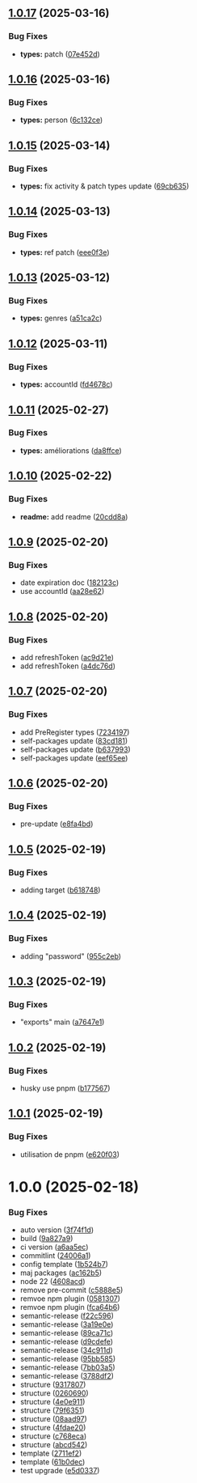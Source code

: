 ## [1.0.17](https://github.com/Actunime/mongoose-models/compare/v1.0.16...v1.0.17) (2025-03-16)


### Bug Fixes

* **types:** patch ([07e452d](https://github.com/Actunime/mongoose-models/commit/07e452d3905a48234e7f7db9c75af578223206fc))

## [1.0.16](https://github.com/Actunime/mongoose-models/compare/v1.0.15...v1.0.16) (2025-03-16)


### Bug Fixes

* **types:** person ([6c132ce](https://github.com/Actunime/mongoose-models/commit/6c132cef1f037990d92050737c0d465f603ae9d8))

## [1.0.15](https://github.com/Actunime/mongoose-models/compare/v1.0.14...v1.0.15) (2025-03-14)


### Bug Fixes

* **types:** fix activity & patch types update ([69cb635](https://github.com/Actunime/mongoose-models/commit/69cb635fadb2c2cc88bf8d3cf79ebd683ac2be71))

## [1.0.14](https://github.com/Actunime/mongoose-models/compare/v1.0.13...v1.0.14) (2025-03-13)


### Bug Fixes

* **types:** ref patch ([eee0f3e](https://github.com/Actunime/mongoose-models/commit/eee0f3ef4401cff27c2b3e1d5d9a863067b3c862))

## [1.0.13](https://github.com/Actunime/mongoose-models/compare/v1.0.12...v1.0.13) (2025-03-12)


### Bug Fixes

* **types:** genres ([a51ca2c](https://github.com/Actunime/mongoose-models/commit/a51ca2ccc79f67f67e7d6b9811bcf9e41a438915))

## [1.0.12](https://github.com/Actunime/mongoose-models/compare/v1.0.11...v1.0.12) (2025-03-11)


### Bug Fixes

* **types:** accountId ([fd4678c](https://github.com/Actunime/mongoose-models/commit/fd4678ced68cd18e6bc755e02cce8eac65cb578f))

## [1.0.11](https://github.com/Actunime/mongoose-models/compare/v1.0.10...v1.0.11) (2025-02-27)


### Bug Fixes

* **types:** améliorations ([da8ffce](https://github.com/Actunime/mongoose-models/commit/da8ffce83c7aab2e3059863a307cef064ab3d161))

## [1.0.10](https://github.com/Actunime/mongoose-models/compare/v1.0.9...v1.0.10) (2025-02-22)


### Bug Fixes

* **readme:** add readme ([20cdd8a](https://github.com/Actunime/mongoose-models/commit/20cdd8a6d4cc6abb15695a858578e56956801102))

## [1.0.9](https://github.com/Actunime/mongoose-models/compare/v1.0.8...v1.0.9) (2025-02-20)


### Bug Fixes

* date expiration doc ([182123c](https://github.com/Actunime/mongoose-models/commit/182123c269bbdffe3bf6b2fe80ccc7dacda3f4b6))
* use accountId ([aa28e62](https://github.com/Actunime/mongoose-models/commit/aa28e6246593ee52d3b669670a86f15235e4e611))

## [1.0.8](https://github.com/Actunime/mongoose-models/compare/v1.0.7...v1.0.8) (2025-02-20)


### Bug Fixes

* add refreshToken ([ac9d21e](https://github.com/Actunime/mongoose-models/commit/ac9d21ef1e234c07749519d54227c2c68ab05313))
* add refreshToken ([a4dc76d](https://github.com/Actunime/mongoose-models/commit/a4dc76df9dfd8c7f7a7281240699ec69533e9a86))

## [1.0.7](https://github.com/Actunime/mongoose-models/compare/v1.0.6...v1.0.7) (2025-02-20)


### Bug Fixes

* add PreRegister types ([7234197](https://github.com/Actunime/mongoose-models/commit/72341971a67a63d16dfdd3cde2ad9ce93a549450))
* self-packages update ([83cd181](https://github.com/Actunime/mongoose-models/commit/83cd1817d9b0a5bed3cf3cc3e1aa857b2abca0c7))
* self-packages update ([b637993](https://github.com/Actunime/mongoose-models/commit/b6379937c713cb05b202d8fda9afd676ab3cd70e))
* self-packages update ([eef65ee](https://github.com/Actunime/mongoose-models/commit/eef65ee7eb219eb07225597f63f2ab1a80f50dec))

## [1.0.6](https://github.com/Actunime/mongoose-models/compare/v1.0.5...v1.0.6) (2025-02-20)


### Bug Fixes

* pre-update ([e8fa4bd](https://github.com/Actunime/mongoose-models/commit/e8fa4bdf06d0f5959611c0049682db53f557f48f))

## [1.0.5](https://github.com/Actunime/mongoose-models/compare/v1.0.4...v1.0.5) (2025-02-19)


### Bug Fixes

* adding target ([b618748](https://github.com/Actunime/mongoose-models/commit/b6187482ee6d3e28530b9e40d269f3a8ed118158))

## [1.0.4](https://github.com/Actunime/mongoose-models/compare/v1.0.3...v1.0.4) (2025-02-19)


### Bug Fixes

* adding "password" ([955c2eb](https://github.com/Actunime/mongoose-models/commit/955c2ebe2c2dee73722dab830f94917a221a8397))

## [1.0.3](https://github.com/Actunime/mongoose-models/compare/v1.0.2...v1.0.3) (2025-02-19)


### Bug Fixes

* "exports" main ([a7647e1](https://github.com/Actunime/mongoose-models/commit/a7647e1a241aa0e97efff86b13d65b32e248d12c))

## [1.0.2](https://github.com/Actunime/mongoose-models/compare/v1.0.1...v1.0.2) (2025-02-19)


### Bug Fixes

* husky use pnpm ([b177567](https://github.com/Actunime/mongoose-models/commit/b1775677fd5a2d2098decd1bc64102eab89a66f8))

## [1.0.1](https://github.com/Actunime/mongoose-models/compare/v1.0.0...v1.0.1) (2025-02-19)


### Bug Fixes

* utilisation de pnpm ([e620f03](https://github.com/Actunime/mongoose-models/commit/e620f0393d6817dcb5b2a5ba43301e2fba6176fa))

# 1.0.0 (2025-02-18)


### Bug Fixes

* auto version ([3f74f1d](https://github.com/Actunime/mongoose-models/commit/3f74f1de0d2028e389590f578bd6f69c5d48f4d0))
* build ([9a827a9](https://github.com/Actunime/mongoose-models/commit/9a827a99446c0d85521ec96fee8771ebf15a24b2))
* ci version ([a6aa5ec](https://github.com/Actunime/mongoose-models/commit/a6aa5ec44223f41a1d76c31d9befa811e56ae268))
* commitlint ([24006a1](https://github.com/Actunime/mongoose-models/commit/24006a1923f6af566ffb5a1b29c66114c38214b5))
* config template ([1b524b7](https://github.com/Actunime/mongoose-models/commit/1b524b7e02ad14bf74500404c757f0695bb7a361))
* maj packages ([ac162b5](https://github.com/Actunime/mongoose-models/commit/ac162b501ac36f1fe651b644044d90c903fa07e2))
* node 22 ([4608acd](https://github.com/Actunime/mongoose-models/commit/4608acdf66d828e8c2a6d94c960b661d227b7876))
* remove pre-commit ([c5888e5](https://github.com/Actunime/mongoose-models/commit/c5888e519c347fe4fe0e4f9cff18d2f9edcd0c37))
* remvoe npm plugin ([0581307](https://github.com/Actunime/mongoose-models/commit/05813074abe65ff28b3c7a5b43cf0bd4b6dc4114))
* remvoe npm plugin ([fca64b6](https://github.com/Actunime/mongoose-models/commit/fca64b63058b7ce86c66223ce2ab779665a562f5))
* semantic-release ([f22c596](https://github.com/Actunime/mongoose-models/commit/f22c596157bf9b6226a6eff6e14e2abf9fa912c6))
* semantic-release ([3a19e0e](https://github.com/Actunime/mongoose-models/commit/3a19e0ee4c765945c01d68c7888327a1940b5da2))
* semantic-release ([89ca71c](https://github.com/Actunime/mongoose-models/commit/89ca71c6a3288e53618b7983a013d5af6de10775))
* semantic-release ([d9cdefe](https://github.com/Actunime/mongoose-models/commit/d9cdefe510c1d9382fe7f8c7b9c2e013db27459b))
* semantic-release ([34c911d](https://github.com/Actunime/mongoose-models/commit/34c911d0f35bad1952a8da6e2709e0fb13a39f56))
* semantic-release ([95bb585](https://github.com/Actunime/mongoose-models/commit/95bb585cec37d37fd4b190f7683a123ab415e949))
* semantic-release ([7bb03a5](https://github.com/Actunime/mongoose-models/commit/7bb03a557f99248009a50945793dbb84fbf2c7e4))
* semantic-release ([3788df2](https://github.com/Actunime/mongoose-models/commit/3788df2d2babaa5f61000856568699d766312450))
* structure ([9317807](https://github.com/Actunime/mongoose-models/commit/9317807e6226df05dcb39ec926dcac126418ecd8))
* structure ([0260690](https://github.com/Actunime/mongoose-models/commit/0260690460b8767158ac9c2bd1ab00ed0dfddd35))
* structure ([4e0e911](https://github.com/Actunime/mongoose-models/commit/4e0e91149e8f6d834f5d776865f5c258ed611ab5))
* structure ([79f6351](https://github.com/Actunime/mongoose-models/commit/79f6351252c93c44b0eb339ecadde3763a115e4d))
* structure ([08aad97](https://github.com/Actunime/mongoose-models/commit/08aad97ef650db962c6e430e5fba7df840bf5a16))
* structure ([4fdae20](https://github.com/Actunime/mongoose-models/commit/4fdae2079c299900065d67d17f51439786089415))
* structure ([c768eca](https://github.com/Actunime/mongoose-models/commit/c768eca88660e3f645fc49a02e49a681e3d520f7))
* structure ([abcd542](https://github.com/Actunime/mongoose-models/commit/abcd542ab872c1cea7d5534b11c7aadd586d2524))
* template ([2711ef2](https://github.com/Actunime/mongoose-models/commit/2711ef278cf75f0a97f707d651a6467e4ca1e85c))
* template ([61b0dec](https://github.com/Actunime/mongoose-models/commit/61b0decc2813e7a15a64086e96262735bfa1cae5))
* test upgrade ([e5d0337](https://github.com/Actunime/mongoose-models/commit/e5d0337676f216a685837cd02a43c56a48825299))
